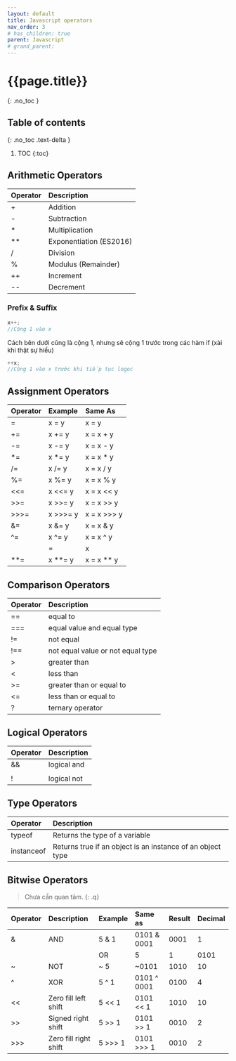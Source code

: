 ```yaml
---
layout: default
title: Javascript operators
nav_order: 3
# has_children: true
parent: Javascript
# grand_parent:
---
```


<!-- markdownlint-disable MD022 MD025-->
# {{page.title}}
{: .no_toc }

## Table of contents
{: .no_toc .text-delta }

1. TOC
{:toc}
<!-- markdownlint-enable MD022 MD025-->

## Arithmetic Operators

| Operator | Description             |
| :------- | :---------------------- |
| +        | Addition                |
| -        | Subtraction             |
| *        | Multiplication          |
| **       | Exponentiation (ES2016) |
| /        | Division                |
| %        | Modulus (Remainder)     |
| ++       | Increment               |
| --       | Decrement               |

### Prefix & Suffix

```js
x++;
//Cộng 1 vào x
```

Cách bên dưới cũng là cộng 1, nhưng sẽ cộng 1 trước trong các hàm if (xài khi thật sự hiểu)

```js
++x;
//Cộng 1 vào x trước khi tiếp tục logoc
```

## Assignment Operators

| Operator | Example  | Same As     |
| :------- | :------- | :---------- |
| =        | x = y    | x = y       |
| +=       | x += y   | x = x + y   |
| -=       | x -= y   | x = x - y   |
| *=       | x *= y   | x = x * y   |
| /=       | x /= y   | x = x / y   |
| %=       | x %= y   | x = x % y   |
| <<=      | x <<= y  | x = x << y  |
| >>=      | x >>= y  | x = x >> y  |
| >>>=     | x >>>= y | x = x >>> y |
| &=       | x &= y   | x = x & y   |
| ^=       | x ^= y   | x = x ^ y   |
| |=       | x |= y   | x = x | y   |
| **=      | x **= y  | x = x ** y  |

## Comparison Operators

| Operator | Description                       |
| :------- | :-------------------------------- |
| ==       | equal to                          |
| ===      | equal value and equal type        |
| !=       | not equal                         |
| !==      | not equal value or not equal type |
| >        | greater than                      |
| <        | less than                         |
| >=       | greater than or equal to          |
| <=       | less than or equal to             |
| ?        | ternary operator                  |

## Logical Operators

| Operator | Description |
| :------- | :---------- |
| &&       | logical and |
| ||       | logical or  |
| !        | logical not |

## Type Operators

| Operator   | Description                                                |
| :--------- | :--------------------------------------------------------- |
| typeof     | Returns the type of a variable                             |
| instanceof | Returns true if an object is an instance of an object type |

## Bitwise Operators

>Chưa cần quan tâm.
{: .q}

| Operator | Description           | Example | Same as     | Result | Decimal |
| :------- | :-------------------- | :------ | :---------- | :----- | :------ |
| &        | AND                   | 5 & 1   | 0101 & 0001 | 0001   | 1       |
| |        | OR                    | 5 | 1   | 0101 | 0001 | 0101   | 5       |
| ~        | NOT                   | ~ 5     | ~0101       | 1010   | 10      |
| ^        | XOR                   | 5 ^ 1   | 0101 ^ 0001 | 0100   | 4       |
| <<       | Zero fill left shift  | 5 << 1  | 0101 << 1   | 1010   | 10      |
| >>       | Signed right shift    | 5 >> 1  | 0101 >> 1   | 0010   | 2       |
| >>>      | Zero fill right shift | 5 >>> 1 | 0101 >>> 1  | 0010   | 2       |
